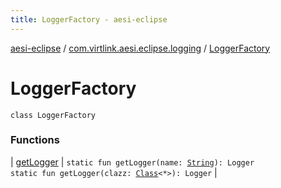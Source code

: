 ```yaml
---
title: LoggerFactory - aesi-eclipse
---
```


[aesi-eclipse](../../index.html) / [com.virtlink.aesi.eclipse.logging](../index.html) / [LoggerFactory](.)

# LoggerFactory

`class LoggerFactory`

### Functions

| [getLogger](get-logger.html) | `static fun getLogger(name: `[`String`](https://kotlinlang.org/api/latest/jvm/stdlib/kotlin/-string/index.html)`): Logger`<br>`static fun getLogger(clazz: `[`Class`](http://docs.oracle.com/javase/6/docs/api/java/lang/Class.html)`<*>): Logger` |

